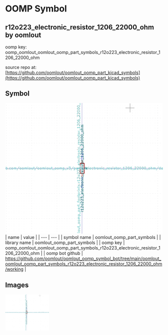 # OOMP Symbol  
## r12o223_electronic_resistor_1206_22000_ohm  by oomlout  
  
oomp key: oomp_oomlout_oomlout_oomp_part_symbols_r12o223_electronic_resistor_1206_22000_ohm  
  
source repo at: [https://github.com/oomlout/oomlout_oomp_part_kicad_symbols](https://github.com/oomlout/oomlout_oomp_part_kicad_symbols)  
## Symbol  
  
[![working.png](working_600.png)](working.png)  
| name | value | 
| --- | --- | 
| symbol name | oomlout_oomp_part_symbols | 
| library name | oomlout_oomp_part_symbols | 
| oomp key | oomp_oomlout_oomlout_oomp_part_symbols_r12o223_electronic_resistor_1206_22000_ohm | 
| oomp bot github | https://github.com/oomlout/oomlout_oomp_symbol_bot/tree/main/oomlout_oomlout_oomp_part_symbols_r12o223_electronic_resistor_1206_22000_ohm/working | 
## Images  
  
[![working.png](working_140.png)](working.png)  
